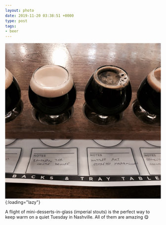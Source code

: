 ```yaml
---
layout: photo
date: 2019-11-20 03:38:51 +0000
type: post
tags:
- beer
---
```


![Mini deserts](/img/4f18c7badd5846388e19aa9d5f02ee28.jpg){:loading="lazy"}

A flight of mini-desserts-in-glass (imperial stouts) is the perfect way to keep warm on a quiet Tuesday in Nashville. All of them are amazing 😋
